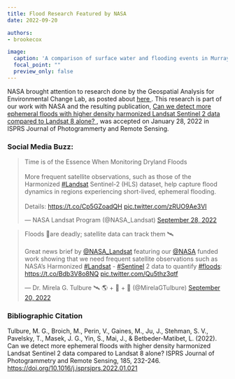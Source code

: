 ```yaml
---
title: Flood Research Featured by NASA
date: 2022-09-20

authors:
- brookecox

image:
  caption: 'A comparison of surface water and flooding events in Murray Darling Basin located in Australia caught by Landsat 8, Sentinel 2, and the HLS combination. Figure courtesey of Tulbure et al., 2022'
  focal_point: ""
  preview_only: false
---
```


NASA brought attention to research done by the Geospatial Analysis for Environmental Change Lab, as posted about  <a href = "../22-02-08-nasa-first/"> here </a>. This research is part of our work with NASA and the resulting publication, <a href = "publication/2022-01-29-ISPRS-Tulbure-Broich"> Can we detect more ephemeral floods with higher density harmonized Landsat Sentinel 2 data compared to Landsat 8 alone? </a>, was accepted on January 28, 2022 in ISPRS Journal of Photogrammerty and Remote Sensing. 

### Social Media Buzz:

<blockquote class="twitter-tweet"><p lang="en" dir="ltr">Time is of the Essence When Monitoring Dryland Floods<br><br>More frequent satellite observations, such as those of the Harmonized <a href="https://twitter.com/hashtag/Landsat?src=hash&amp;ref_src=twsrc%5Etfw">#Landsat</a> Sentinel-2 (HLS) dataset, help capture flood dynamics in regions experiencing short-lived, ephemeral flooding.<br><br>Details: <a href="https://t.co/Cp5GZoadQH">https://t.co/Cp5GZoadQH</a> <a href="https://t.co/zRUO9Ae3VI">pic.twitter.com/zRUO9Ae3VI</a></p>&mdash; NASA Landsat Program (@NASA_Landsat) <a href="https://twitter.com/NASA_Landsat/status/1575235305359429632?ref_src=twsrc%5Etfw">September 28, 2022</a></blockquote> <script async src="https://platform.twitter.com/widgets.js" charset="utf-8"></script>

<blockquote class="twitter-tweet"><p lang="en" dir="ltr">Floods 🌊are deadly; satellite data can track them 🛰<br><br>Great news brief by <a href="https://twitter.com/NASA_Landsat?ref_src=twsrc%5Etfw">@NASA_Landsat</a> featuring our <a href="https://twitter.com/NASA?ref_src=twsrc%5Etfw">@NASA</a> funded work showing that we need frequent satellite observations such as NASA’s Harmonized <a href="https://twitter.com/hashtag/Landsat?src=hash&amp;ref_src=twsrc%5Etfw">#Landsat</a> - <a href="https://twitter.com/hashtag/Sentinel?src=hash&amp;ref_src=twsrc%5Etfw">#Sentinel</a> 2 data to quantify <a href="https://twitter.com/hashtag/floods?src=hash&amp;ref_src=twsrc%5Etfw">#floods</a>: <a href="https://t.co/Bdb3V8o8NQ">https://t.co/Bdb3V8o8NQ</a> <a href="https://t.co/Qu5thz3qtf">pic.twitter.com/Qu5thz3qtf</a></p>&mdash; Dr. Mirela G. Tulbure 🛰 🌎 + 🐍 + 🌊 (@MirelaGTulbure) <a href="https://twitter.com/MirelaGTulbure/status/1572323460445085697?ref_src=twsrc%5Etfw">September 20, 2022</a></blockquote> <script async src="https://platform.twitter.com/widgets.js" charset="utf-8"></script>

<p>

### Bibliographic Citation

Tulbure, M. G., Broich, M., Perin, V., Gaines, M., Ju, J., Stehman, S. V., Pavelsky, T., Masek, J. G., Yin, S., Mai, J., & Betbeder-Matibet, L. (2022). Can we detect more ephemeral floods with higher density harmonized Landsat Sentinel 2 data compared to Landsat 8 alone? ISPRS Journal of Photogrammetry and Remote Sensing, 185, 232-246. https://doi.org/10.1016/j.isprsjprs.2022.01.021